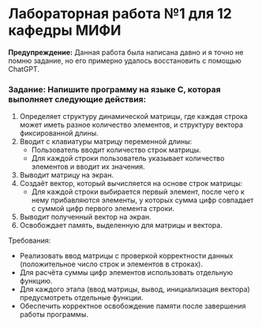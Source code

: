 # Лабораторная работа №1 для 12 кафедры МИФИ
**Предупреждение:** Данная работа была написана давно и я точно не помню задание, но его примерно удалось восстановить с помощью ChatGPT.

### Задание: Напишите программу на языке C, которая выполняет следующие действия:

1. Определяет структуру динамической матрицы, где каждая строка может иметь разное количество элементов, и структуру вектора фиксированной длины.
2. Вводит с клавиатуры матрицу переменной длины:
   - Пользователь вводит количество строк матрицы.
   - Для каждой строки пользователь указывает количество элементов и вводит их значения.
3. Выводит матрицу на экран.
4. Создаёт вектор, который вычисляется на основе строк матрицы:
   - Для каждой строки выбирается первый элемент, после чего к нему прибавляются элементы, у которых сумма цифр совпадает с суммой цифр первого элемента строки.
5. Выводит полученный вектор на экран.
6. Освобождает память, выделенную для матрицы и вектора.

Требования:
- Реализовать ввод матрицы с проверкой корректности данных (положительное число строк и элементов в строках).
- Для расчёта суммы цифр элементов использовать отдельную функцию.
- Для каждого этапа (ввод матрицы, вывод, инициализация вектора) предусмотреть отдельные функции.
- Обеспечить корректное освобождение памяти после завершения работы программы.
